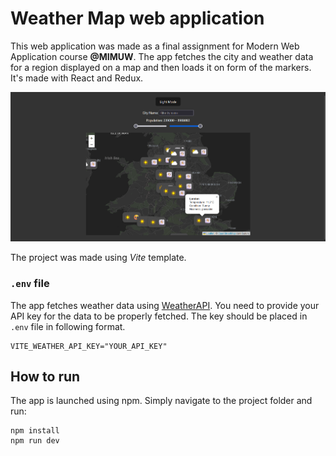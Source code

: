 # Weather Map web application

This web application was made as a final assignment for Modern Web Application course **@MIMUW**. The app fetches the city and weather data for a region displayed on a map and then loads it on form of the markers. It's made with React and Redux.

![image.png](./imgs/image.png)

The project was made using *Vite* template.


### `.env` file

The app fetches weather data using [WeatherAPI](https://www.weatherapi.com/). You need to provide your API key for the data to be properly fetched. The key should be placed in `.env` file in following format.

```
VITE_WEATHER_API_KEY="YOUR_API_KEY"
````

## How to run

The app is launched using npm. Simply navigate to the project folder and run:

```
npm install
npm run dev
```

